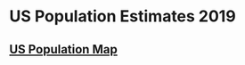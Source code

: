 # US Population Estimates 2019
## [US Population Map](https://fogartycb.github.io/US_Population_Estimates_2019/)
